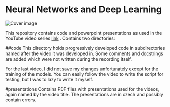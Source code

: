 # Neural Networks and Deep Learning
![Cover image](cover.png)

This repository contains code and powerpoint presentations as used in the YouTube video series [link](https://www.youtube.com/playlist?list=PL2o3po04f3KZL0xq1PFjn3FUGl-uEiXEn) . Contains two directories:

##code
This directory holds progressively developed code in subdirectories named after the video it was developed in. Some comments and docstrings are added which were not written during the recording itself.

For the last video, I did not save my changes unfortunately except for the training of the models. You can easily follow the video to write the script for testing, but I was to lazy to write it myself.

#presentations
Contains PDF files with presentations used for the videos, again named by the video title. The presentations are in czech and possibly contain errors.

